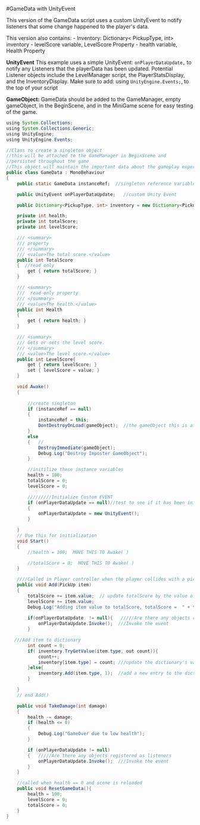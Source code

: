#GameData with UnityEvent

This version of the GameData script uses a custom UnityEvent to notify listeners that some change happened to the player's data.

This version also contains:
    - Inventory: Dictionary< PickupType, int> inventory
    - levelScore variable, LevelScore Property
    - health variable, Health Property


**UnityEvent**
This example uses a simple UnityEvent: `onPlayerDataUpdate,` to notify any Listeners that the playerData has been updated.  Potential Listener objects include the LevelManager script, the PlayerStatsDisplay, and the InventoryDisplay.  Make sure to add:  using `UnityEngine.Events;`, to the top of your script

**GameObject:**  GameData should be added to the GameManager, empty gameObject, in the BeginScene, and in the MiniGame scene for easy testing of the game.

```java
using System.Collections;
using System.Collections.Generic;
using UnityEngine;
using UnityEngine.Events;

//Class to create a singleton object
//this will be attached to the GameManager in BeginScene and
//persisted throughout the game
//This object will maintain the important data about the gameplay experience
public class GameData : MonoBehaviour
{
    public static GameData instanceRef;  //singleton reference variable

    public UnityEvent onPlayerDataUpdate;   //custom Unity Event

    public Dictionary<PickupType, int> inventory = new Dictionary<PickupType, int>();

    private int health;
    private int totalScore;
    private int levelScore;

    /// <summary>
    /// property
    /// </summary>
    /// <value>The total score.</value>
    public int TotalScore
    {  //read only
        get { return totalScore; }
    }

    /// <summary>
    ///  read-only property
    /// </summary>
    /// <value>The health.</value>
    public int Health
    {
        get { return health; }
    }

    /// <summary>
    /// Gets or sets the level score.
    /// </summary>
    /// <value>The level score.</value>
    public int LevelScore{
        get { return levelScore; }
        set { levelScore = value; }
    }

    void Awake()
    {  
       
        //create singleton
        if (instanceRef == null)
        {
            instanceRef = this;
            DontDestroyOnLoad(gameObject);  //the gameObject this is attached to 
        }
        else
        {   //
            DestroyImmediate(gameObject);
            Debug.Log("Destroy Imposter GameObject");
        }

        //initilize these instance variables
        health = 100;
        totalScore = 0;
        levelScore = 0;

        /////////Initialize Custom EVENT
        if (onPlayerDataUpdate == null)//test to see if it has been initialized
        {
            onPlayerDataUpdate = new UnityEvent();
        }

    }
    // Use this for initialization
    void Start()
    {
        //health = 100;  MOVE THIS TO Awake( )

        //totalScore = 0;  MOVE THIS TO Awake( )
    }

    ////Called in Player controller when the player collides with a pickup    
    public void Add(PickUp item)
    {
        totalScore += item.value;  // update totalScore by the value of this current item
        levelScore += item.value;
        Debug.Log("Adding item value to totalScore, totalScore =  " + totalScore);
       
        if(onPlayerDataUpdate  != null){   /////Are there any objects registered as listeners
            onPlayerDataUpdate.Invoke();  ///Invoke the event
        }

   ///Add item to dictionary
        int count = 0;
        if( inventory.TryGetValue(item.type, out count)){
            count++;
            inventory[item.type] = count; ///update the dictionary's value
        }else{
            inventory.Add(item.type, 1);  //add a new entry to the dictionary
        }

    }
    // end Add()

    public void TakeDamage(int damage)
    {
        health -= damage;
        if (health <= 0)
        {
            Debug.Log("GameOver due to low health");
        }

        if (onPlayerDataUpdate != null)
        {   /////Are there any objects registered as listeners
            onPlayerDataUpdate.Invoke();  ///Invoke the event
        }
    }

    //called when health == 0 and scene is reloaded
    public void ResetGameData(){
        health = 100;
        levelScore = 0;
        totalScore = 0;
    }
}
```

